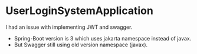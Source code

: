 # UserLoginSystemApplication
I had an issue with implementing JWT and swagger.
- Spring-Boot version is 3 which uses jakarta namespace instead of javax.
- But Swagger still using old version namespace (javax).
